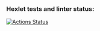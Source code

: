 ### Hexlet tests and linter status:
[![Actions Status](https://github.com/Alek753/python-project-83/actions/workflows/hexlet-check.yml/badge.svg)](https://github.com/Alek753/python-project-83/actions)